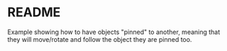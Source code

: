 # README

Example showing how to have objects "pinned" to another, meaning that they will move/rotate and follow the object they are pinned too.

